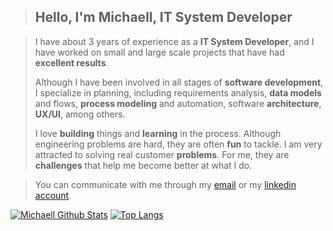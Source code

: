 [github]: https://github.com/MichaellAlavedraMunayco
[gmail]: mailto:f.michaell.a.m@gmail.com
[linkedin]: https://www.linkedin.com/in/femicalamu/

> ## Hello, I'm Michaell, IT System Developer

> I have about 3 years of experience as a **IT System Developer**, and I have worked on small and large scale projects that have had **excellent results**. 
>
> Although I have been involved in all stages of **software development**, I specialize in planning, including requirements analysis, **data models** and flows, **process modeling** and automation, software **architecture**, **UX/UI**, among others.
>
> I love **building** things and **learning** in the process. Although engineering problems are hard, they are often **fun** to tackle. I am very attracted to solving real customer **problems**. For me, they are **challenges** that help me become better at what I do.

> You can communicate with me through my [email](gmail) or my [linkedin account](linkedin).
 
[![Michaell Github Stats](https://github-readme-stats.vercel.app/api?username=MichaellAlavedraMunayco&show_icons=true&count_private=true&include_all_commits=true&locale=en)](github) [![Top Langs](https://github-readme-stats.vercel.app/api/top-langs/?username=MichaellAlavedraMunayco&langs_count=8&layout=compact&locale=en)](github)
